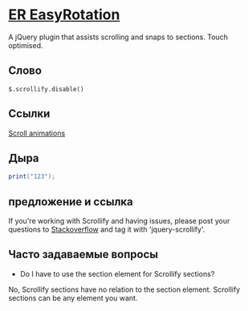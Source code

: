 # [ER EasyRotation](https://projects.lukehaas.me/scrollify)

A jQuery plugin that assists scrolling and snaps to sections. Touch optimised.

## Слово
`$.scrollify.disable()`

## Ссылки
[Scroll animations](https://projects.lukehaas.me/scrollify/examples/apple)

## Дыра
```lua
print("123");
```

## предложение и ссылка
If you're working with Scrollify and having issues, please post your questions to [Stackoverflow](http://stackoverflow.com) and tag it with 'jquery-scrollify'.

## Часто задаваемые вопросы
- Do I have to use the section element for Scrollify sections?

No, Scrollify sections have no relation to the section element. Scrollify sections can be any element you want.
